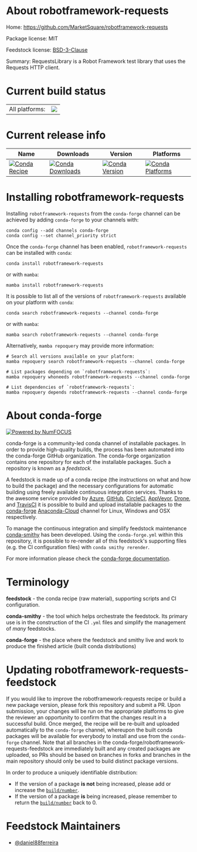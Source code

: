About robotframework-requests
=============================

Home: https://github.com/MarketSquare/robotframework-requests

Package license: MIT

Feedstock license: [BSD-3-Clause](https://github.com/conda-forge/robotframework-requests-feedstock/blob/master/LICENSE.txt)

Summary: RequestsLibrary is a Robot Framework test library that uses the Requests HTTP client.

Current build status
====================


<table><tr><td>All platforms:</td>
    <td>
      <a href="https://dev.azure.com/conda-forge/feedstock-builds/_build/latest?definitionId=10270&branchName=master">
        <img src="https://dev.azure.com/conda-forge/feedstock-builds/_apis/build/status/robotframework-requests-feedstock?branchName=master">
      </a>
    </td>
  </tr>
</table>

Current release info
====================

| Name | Downloads | Version | Platforms |
| --- | --- | --- | --- |
| [![Conda Recipe](https://img.shields.io/badge/recipe-robotframework--requests-green.svg)](https://anaconda.org/conda-forge/robotframework-requests) | [![Conda Downloads](https://img.shields.io/conda/dn/conda-forge/robotframework-requests.svg)](https://anaconda.org/conda-forge/robotframework-requests) | [![Conda Version](https://img.shields.io/conda/vn/conda-forge/robotframework-requests.svg)](https://anaconda.org/conda-forge/robotframework-requests) | [![Conda Platforms](https://img.shields.io/conda/pn/conda-forge/robotframework-requests.svg)](https://anaconda.org/conda-forge/robotframework-requests) |

Installing robotframework-requests
==================================

Installing `robotframework-requests` from the `conda-forge` channel can be achieved by adding `conda-forge` to your channels with:

```
conda config --add channels conda-forge
conda config --set channel_priority strict
```

Once the `conda-forge` channel has been enabled, `robotframework-requests` can be installed with `conda`:

```
conda install robotframework-requests
```

or with `mamba`:

```
mamba install robotframework-requests
```

It is possible to list all of the versions of `robotframework-requests` available on your platform with `conda`:

```
conda search robotframework-requests --channel conda-forge
```

or with `mamba`:

```
mamba search robotframework-requests --channel conda-forge
```

Alternatively, `mamba repoquery` may provide more information:

```
# Search all versions available on your platform:
mamba repoquery search robotframework-requests --channel conda-forge

# List packages depending on `robotframework-requests`:
mamba repoquery whoneeds robotframework-requests --channel conda-forge

# List dependencies of `robotframework-requests`:
mamba repoquery depends robotframework-requests --channel conda-forge
```


About conda-forge
=================

[![Powered by
NumFOCUS](https://img.shields.io/badge/powered%20by-NumFOCUS-orange.svg?style=flat&colorA=E1523D&colorB=007D8A)](https://numfocus.org)

conda-forge is a community-led conda channel of installable packages.
In order to provide high-quality builds, the process has been automated into the
conda-forge GitHub organization. The conda-forge organization contains one repository
for each of the installable packages. Such a repository is known as a *feedstock*.

A feedstock is made up of a conda recipe (the instructions on what and how to build
the package) and the necessary configurations for automatic building using freely
available continuous integration services. Thanks to the awesome service provided by
[Azure](https://azure.microsoft.com/en-us/services/devops/), [GitHub](https://github.com/),
[CircleCI](https://circleci.com/), [AppVeyor](https://www.appveyor.com/),
[Drone](https://cloud.drone.io/welcome), and [TravisCI](https://travis-ci.com/)
it is possible to build and upload installable packages to the
[conda-forge](https://anaconda.org/conda-forge) [Anaconda-Cloud](https://anaconda.org/)
channel for Linux, Windows and OSX respectively.

To manage the continuous integration and simplify feedstock maintenance
[conda-smithy](https://github.com/conda-forge/conda-smithy) has been developed.
Using the ``conda-forge.yml`` within this repository, it is possible to re-render all of
this feedstock's supporting files (e.g. the CI configuration files) with ``conda smithy rerender``.

For more information please check the [conda-forge documentation](https://conda-forge.org/docs/).

Terminology
===========

**feedstock** - the conda recipe (raw material), supporting scripts and CI configuration.

**conda-smithy** - the tool which helps orchestrate the feedstock.
                   Its primary use is in the construction of the CI ``.yml`` files
                   and simplify the management of *many* feedstocks.

**conda-forge** - the place where the feedstock and smithy live and work to
                  produce the finished article (built conda distributions)


Updating robotframework-requests-feedstock
==========================================

If you would like to improve the robotframework-requests recipe or build a new
package version, please fork this repository and submit a PR. Upon submission,
your changes will be run on the appropriate platforms to give the reviewer an
opportunity to confirm that the changes result in a successful build. Once
merged, the recipe will be re-built and uploaded automatically to the
`conda-forge` channel, whereupon the built conda packages will be available for
everybody to install and use from the `conda-forge` channel.
Note that all branches in the conda-forge/robotframework-requests-feedstock are
immediately built and any created packages are uploaded, so PRs should be based
on branches in forks and branches in the main repository should only be used to
build distinct package versions.

In order to produce a uniquely identifiable distribution:
 * If the version of a package **is not** being increased, please add or increase
   the [``build/number``](https://docs.conda.io/projects/conda-build/en/latest/resources/define-metadata.html#build-number-and-string).
 * If the version of a package **is** being increased, please remember to return
   the [``build/number``](https://docs.conda.io/projects/conda-build/en/latest/resources/define-metadata.html#build-number-and-string)
   back to 0.

Feedstock Maintainers
=====================

* [@daniel88ferreira](https://github.com/daniel88ferreira/)

